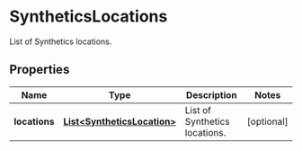 

# SyntheticsLocations

List of Synthetics locations.

## Properties

Name | Type | Description | Notes
------------ | ------------- | ------------- | -------------
**locations** | [**List&lt;SyntheticsLocation&gt;**](SyntheticsLocation.md) | List of Synthetics locations. |  [optional]



